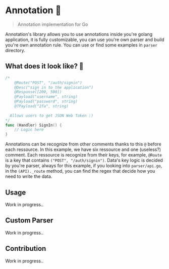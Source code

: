 # Annotation 🎉
> Annotation implementation for Go

Annotation's library allows you to use annotations inside you're golang application, it is fully customizable, you can use you're own parser and build you're own annotation rule. You can use or find some examples in `parser` directory.

## What does it look like? 🧐

```go
/*
	@Route("POST", "/auth/signin")
	@Desc("sign in to the application")
	@Response([200, 500])
	@Payload("username", string)
	@Payload("password", string)
	@?Payload("2fa", string)
  
  Allows users to get JSON Web Token :)
*/
func (Handler) SignIn() {
	// Logic here
}
```

Annotations can be recognize from other comments thanks to this `@` before each ressource. In this example, we have six ressource and one (useless?) comment.
Each ressource is recognize from their keys, for example, `@Route` is a key that contains `("POST", "/auth/signin")`. Data's key logic is decided by you're parser, always for this example, if you looking into `parser/api.go`, in the `(API)._route` method, you can find the regex that decide how you need to write the data.

## Usage

Work in progress..

## Custom Parser

Work in progress..

## Contribution

Work in progress..
